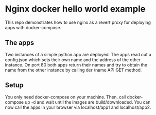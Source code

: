 # Nginx docker hello world example
This repo demonstrates how to use nginx as a revert proxy for deploying apps with docker-compose.

## The apps
Two instances of a simple python app are deployed. The apps read out a config.json which sets their own name and the address of the other instance. On port 80 both apps return their names and try to obtain the name from the other instance by calling der /name API GET method.

## Setup
You only need docker-compose on your machine. Then, call docker-compose up -d and wait until the images are build/downloaded. You can now call the apps in your browser via localhost/app1 and localhost/app2.
